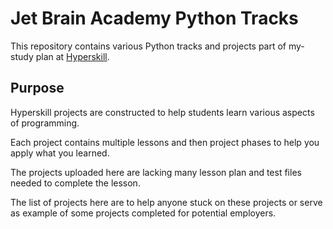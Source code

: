 # Jet Brain Academy Python Tracks

This repository contains various Python tracks and projects part of my-study plan at [Hyperskill](https://hyperskill.org).

## Purpose

Hyperskill projects are constructed to help students learn various aspects of programming.

Each project contains multiple lessons and then project phases to help you apply what you learned.

The projects uploaded here are lacking many lesson plan and test files needed to complete the lesson.

The list of projects here are to help anyone stuck on these projects or serve as example of some projects completed for potential employers.
